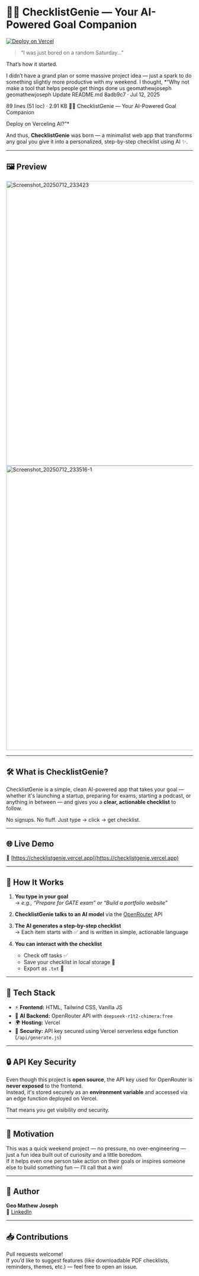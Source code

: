 # 🧞‍♂️ ChecklistGenie — Your AI-Powered Goal Companion

[![Deploy on Vercel](https://vercel.com/button)](https://vercel.com/import/project?template=https://github.com/geomathewjoseph/checklistgenie)

> “I was just bored on a random Saturday…”

That’s how it started.

I didn’t have a grand plan or some massive project idea — just a spark to do something slightly more productive with my weekend. I thought, *“Why not make a tool that helps people get things done us
geomathewjoseph
geomathewjoseph
Update README.md
8adb9c7
 · 
Jul 12, 2025

89 lines (51 loc) · 2.91 KB
🧞‍♂️ ChecklistGenie — Your AI-Powered Goal Companion

Deploy on Verceling AI?”*

And thus, **ChecklistGenie** was born — a minimalist web app that transforms any goal you give it into a personalized, step-by-step checklist using AI ✨.

---

## 🖼️ Preview

<img width="1366" height="768" alt="Screenshot_20250712_233423" src="https://github.com/user-attachments/assets/4cf31d7f-b05f-4b6a-95ce-77688cc98bb0" />
<img width="1366" height="768" alt="Screenshot_20250712_233516-1" src="https://github.com/user-attachments/assets/6a855161-3711-4927-bcf4-bc18467b2b17" />


---

## 🛠️ What is ChecklistGenie?

ChecklistGenie is a simple, clean AI-powered app that takes your goal — whether it's launching a startup, preparing for exams, starting a podcast, or anything in between — and gives you a **clear, actionable checklist** to follow.

No signups. No fluff. Just type → click → get checklist.

---

## 🌐 Live Demo

🔗 [https://checklistgenie.vercel.app](https://checklistgenie.vercel.app)

---

## 🚀 How It Works

1. **You type in your goal**  
   → *e.g., “Prepare for GATE exam” or “Build a portfolio website”*

2. **ChecklistGenie talks to an AI model** via the [OpenRouter](https://openrouter.ai) API

3. **The AI generates a step-by-step checklist**  
   → Each item starts with ✅ and is written in simple, actionable language

4. **You can interact with the checklist**  
   - Check off tasks ✅  
   - Save your checklist in local storage 💾  
   - Export as `.txt` 📄  

---

## 🧱 Tech Stack

- ⚡ **Frontend:** HTML, Tailwind CSS, Vanilla JS  
- 🤖 **AI Backend:** OpenRouter API with `deepseek-r1t2-chimera:free`  
- 🌍 **Hosting:** Vercel  
- 🔐 **Security:** API key secured using Vercel serverless edge function (`/api/generate.js`)

---

## 🔒 API Key Security

Even though this project is **open source**, the API key used for OpenRouter is **never exposed** to the frontend.  
Instead, it's stored securely as an **environment variable** and accessed via an edge function deployed on Vercel.

That means you get visibility *and* security.

---

## 🧠 Motivation

This was a quick weekend project — no pressure, no over-engineering — just a fun idea built out of curiosity and a little boredom.  
If it helps even one person take action on their goals or inspires someone else to build something fun — I’ll call that a win!

---

## 👤 Author

**Geo Mathew Joseph**  
🔗 [LinkedIn](https://www.linkedin.com/in/geomathewjoseph)

---

## 📥 Contributions

Pull requests welcome!  
If you’d like to suggest features (like downloadable PDF checklists, reminders, themes, etc.) — feel free to open an issue.
